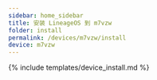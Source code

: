 ```yaml
---
sidebar: home_sidebar
title: 安装 LineageOS 到 m7vzw
folder: install
permalink: /devices/m7vzw/install
device: m7vzw
---
```

{% include templates/device_install.md %}
